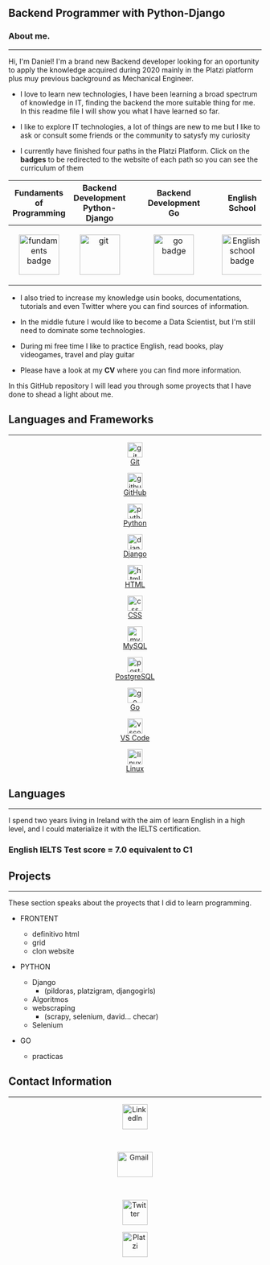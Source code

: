 <!-- <style>
.language-container {
    display:flex;
    justify-content: space-around;
}

figure {
    margin: 0;
    padding: 10px 10px;
    display: inline-block
}
figcaption {
    text-align: center;
}
.contact-container {
    display:flex;
    justify-content: space-around;
}
</style> -->

## **Backend Programmer with Python-Django**

### **About me.**
* * *

Hi, I'm Daniel! I'm a brand new Backend developer looking for an oportunity to apply the knowledge acquired during 2020 mainly in the Platzi platform plus muy previous background as Mechanical Engineer.

* I love to learn new technologies, I have been learning a broad spectrum of knowledge in IT, finding the backend the more suitable thing for me. In this readme file I will show you what I have learned so far.

* I like to explore IT technologies, a lot of things are new to me but I like to ask or consult some friends or the community to satysfy my curiosity

* I currently have finished four paths in the Platzi Platform. Click on the **badges** to be redirected to the website of each path so you can see the curriculum of them

<div align="center">
<table>
        <thead>
            <tr class="header">
                <th style="text-align: center;">Fundaments of <br>Programming</th>
                <th style="text-align: center;">Backend Development <br>Python-Django</th>
                <th style="text-align: center;">Backend Development <br>Go</th>
                <th style="text-align: center;">English<br>School</th>
            </tr>
        </thead>
        <tbody>
            <tr class="odd">
                <td align="center"><a href="https://platzi.com/fundamentos-programacion/" target="_blank"><img src="https://static.platzi.com/media/learningpath/golden_badges/65ca62e1-9ffd-467a-9fc4-cdeb44515b93.jpg" alt="fundaments badge" width="80" height="80" title="Fundaments of Programming"/></a></td>
                <td align="center"><a href="https://platzi.com/backend-python/" target="_blank"><img src="https://static.platzi.com/media/achievements/goldenbadge-python-django-f258962d-564b-4985-8584-ecd3b6156cb7.png" alt="git" width="80" height="80"title="Backend Development Python-Django"/></td>
                <td align="center"><a href="https://platzi.com/backend-go/" target="_blank"><figure><img src="https://static.platzi.com/media/learningpath/golden_badges/8b95de65-f055-4268-8ca5-3582ab7723e2.jpg" alt="go badge" width="80" height="80" title="Backend Development Go"/></a></td>
                <td align="center"><a href="https://platzi.com/idioma-ingles/" target="_blank"><img src="https://static.platzi.com/media/learningpath/golden_badges/971bcc36-fda1-4553-a50d-7efc11f07420.jpg" alt="English school badge" width="80" height="80" title="English School"/></a></td>
            </tr>
        </tbody>
    </table>
</div>

<!-- | Fundaments of   Programming | Backend Development   Python-Django | Backend Development   Go | English    School |
| :------------------------:|:---------------------------------:|:----------------------:|:--------------:|
|<a href="https://platzi.com/p/juanisimus_alex/" target="_blank"><figure><img src="https://static.platzi.com/media/learningpath/golden_badges/65ca62e1-9ffd-467a-9fc4-cdeb44515b93.jpg" alt="git" width="80" height="80" title="Fundaments of Programming"/><figcaption>Fundaments of <br>Programming</figcaption></figure></a>|<a href="https://platzi.com/p/juanisimus_alex/" target="_blank"><figure><img src="https://static.platzi.com/media/achievements/goldenbadge-python-django-f258962d-564b-4985-8584-ecd3b6156cb7.png" alt="git" width="80" height="80"/><figcaption>Backend Development <br>Python - Django</figcaption></figure></a>|<a href="https://platzi.com/p/juanisimus_alex/" target="_blank"><figure><img src="https://static.platzi.com/media/learningpath/golden_badges/8b95de65-f055-4268-8ca5-3582ab7723e2.jpg" alt="git" width="80" height="80"/><figcaption>Backend Development <br>Go</figcaption></figure></a>|<a href="https://platzi.com/p/juanisimus_alex/" target="_blank"><figure><img src="https://static.platzi.com/media/learningpath/golden_badges/971bcc36-fda1-4553-a50d-7efc11f07420.jpg" alt="git" width="80" height="80"/><figcaption>English <br>School</figcaption></figure></a>| -->



<!-- * 
    * The career of Fundaments of Programming, where you learn the basics of programming, such as algoritms, networks, command line, regular expressions

        
    * The career of Backend Development with Python-Django, where you learn Python, Git & GitHub, Databases, SQL, Django
        
        
    * The career of Backend Development with Go, where you learn Go, Basic Linux Servers Administration
    
        
    * English School where I keep practicing what I have learnt abroad
        
        
    * Plus I have learn HTML, CSS, and some extra things so I could me able to intepret the structure of a website. -->

* I also tried to increase my knowledge usin books, documentations, tutorials and even Twitter where you can find sources of information.

* In the middle future I would like to become a Data Scientist, but I'm still need to dominate some technologies.

* During mi free time I like to practice English, read books, play videogames, travel and play guitar

* Please have a look at my **CV** where you can find more information.

In this GitHub repository I will lead you through some proyects that I have done to shead a light about me.

## **Languages and Frameworks**
* * *
   
<div align="center">
<a href="https://git-scm.com/" target="_blank"><figure><img src="https://devicons.github.io/devicon/devicon.git/icons/git/git-original.svg" alt="git" width="30" height="30"/><figcaption>Git</figcaption></figure></a>
<a href="https://github.com/" target="_blank"><figure><img src="https://devicons.github.io/devicon/devicon.git/icons/github/github-original.svg" alt="github" width="30" height="30"/><figcaption>GitHub</figcaption></figure></a>
<a href="https://www.python.org" target="_blank"><figure><img src="https://devicons.github.io/devicon/devicon.git/icons/python/python-original.svg" alt="python" width="30" height="30"/><figcaption>Python</figcaption></figure></a>
<a href="https://www.djangoproject.com/" target="_blank"><figure><img src="https://devicons.github.io/devicon/devicon.git/icons/django/django-original.svg" alt="django" width="30" height="30"/><figcaption>Django</figcaption></figure></a>
<a href="https://es.wikipedia.org/wiki/HTML5" target="_blank"><figure><img src="https://devicons.github.io/devicon/devicon.git/icons/html5/html5-original.svg" alt="html" width="30" height="30"/><figcaption>HTML</figcaption></figure></a>
<a href="https://es.wikipedia.org/wiki/Hoja_de_estilos_en_cascada" target="_blank"><figure><img src="https://devicons.github.io/devicon/devicon.git/icons/css3/css3-original.svg" alt="css" width="30" height="30"/><figcaption>CSS</figcaption></figure></a>
</div>
<p></p>
<div align="center">
<a href="https://www.mysql.com/" target="_blank"><figure><img src="https://devicons.github.io/devicon/devicon.git/icons/mysql/mysql-original.svg" alt="mysql" width="30" height="30"/><figcaption>MySQL</figcaption></figure></a>
<a href="https://www.postgresql.org/" target="_blank"><figure><img src="https://devicons.github.io/devicon/devicon.git/icons/postgresql/postgresql-original.svg" alt="postgresql" width="30" height="30"/><figcaption>PostgreSQL</figcaption></figure></a>
<a href="https://golang.org/" target="_blank"><figure><img src="https://devicons.github.io/devicon/devicon.git/icons/go/go-original.svg" alt="go" width="30" height="30"/><figcaption>Go</figcaption></figure></a>
<a href="https://code.visualstudio.com/" target="_blank"><figure><img src="https://devicons.github.io/devicon/devicon.git/icons/visualstudio/visualstudio-plain.svg" alt="vscode" width="30" height="30"/><figcaption>VS Code</figcaption></figure></a>
<a href="https://es.wikipedia.org/wiki/GNU/Linux" target="_blank"><figure><img src="https://devicons.github.io/devicon/devicon.git/icons/linux/linux-original.svg" alt="linux" width="30" height="30"/><figcaption>Linux</figcaption></figure></a>
</div>




<!-- 
-Python
-Django
-Git
-GitHub
-Go
-MySQL
-PostgreSQL
-Scrapy
-Selenium
-HTML
-CSS
- -->
<!--BASH, POSTMAN -->

## **Languages**
***
I spend two years living in Ireland with the aim of learn English in a high level, and I could materialize it with the IELTS certification.

### English IELTS Test score = **7.0** equivalent to **C1**


## **Projects**
* * *
These section speaks about the proyects that I did to learn programming.

* FRONTENT
    * definitivo html
    * grid
    * clon website

* PYTHON
    * Django
        * (pildoras, platzigram, djangogirls)
    * Algoritmos
    * webscraping 
        * (scrapy, selenium, david... checar)
    * Selenium

* GO
    * practicas


## **Contact Information**
***
<div align="center">
<a href="https://www.linkedin.com/in/daniel-alejandro-salazar-mart%C3%ADnez-29388a63" target="_blank"><figure><img src="https://devicons.github.io/devicon/devicon.git/icons/linkedin/linkedin-original.svg" alt="LinkedIn" width="50" height="50" title="LinkedIn Profile"/></figure></a>
<a href="mailto:daniel.salazarop@gmail.com" target="_blank" style="padding: 0 10px;"><figure><img src="https://logodownload.org/wp-content/uploads/2018/03/gmail-logo-4-1.png" alt="Gmail" width="70" height="50" title="daniel.salazarop@gmail.com"/></figure></a>
<a href="https://twitter.com/Alex_Juanisimo" target="_blank"><figure><img src="https://devicons.github.io/devicon/devicon.git/icons/twitter/twitter-original.svg" alt="Twitter" width="50" height="50" title="@Alex_Juanisimo"/></figure></a>
<a href="https://platzi.com/p/juanisimus_alex/" target="_blank"><figure><img src="https://static.platzi.com/mf-landings/image/isotipoPlatzi-442ccc1186a9806e18c9889cc301ffe1.png" alt="Platzi" width="50" height="50" title="Platzi Profile"/></figure></a>
</div>








<!--
**juanisimus/juanisimus** is a ✨ _special_ ✨ repository because its `README.md` (this file) appears on your GitHub profile.

